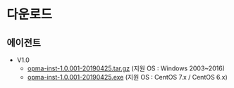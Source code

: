 # 다운로드

## 에이전트

- V1.0
  - [opma-inst-1.0.001-20190425.tar.gz](opma-inst-1.0.001-20190425.tar.gz) (지원 OS : Windows 2003~2016)
  - [opma-inst-1.0.001-20190425.exe](opma-inst-1.0.001-20190425.exe) (지원 OS : CentOS 7.x / CentOS 6.x)
